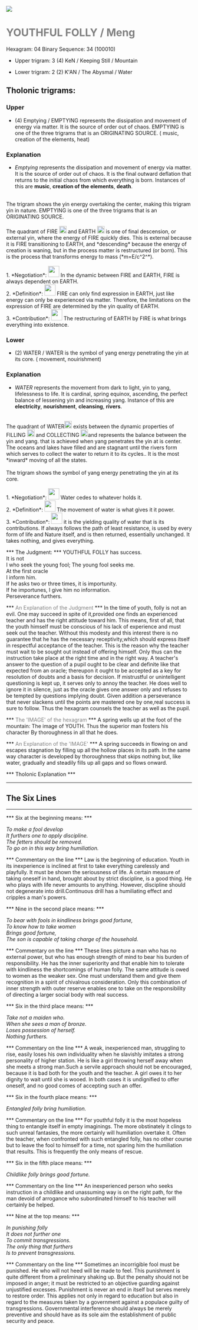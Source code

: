 

![](/assets/hexagram04.png)

# <span style="color:gray">YOUTHFUL FOLLY /  Meng </span>
Hexagram: 04
Binary Sequence: 34 (100010)

* Upper trigram: 3 (4) KeN / Keeping Still / Mountain

* Lower trigram: 2 (2) K'AN / The Abysmal / Water

## <span style="brown:gray">Tholonic trigrams: </span>

### <span style="brown:gray">Upper </span>

* (4) Emptying / EMPTYING represents the dissipation and movement of energy via matter. It is the source of order out of chaos. EMPTYING is one of the three trigrams that is an ORIGINATING SOURCE. ( music, creation of the elements, heat)

### <span style="brown:gray">Explanation</span>

* *Emptying* represents the dissipation and movement of energy via matter. It is the source of order out of chaos. It is the final outward deflation that returns to the initial chaos from which everything is born. Instances of this are **music**, **creation of the elements**, **death**.<br/>
<br/>
The trigram shows the yin energy overtaking the center, making this trigram yin in nature. EMPTYING is one of the three trigrams that is an ORIGINATING SOURCE.<br/>
<br/>
The quadrant of FIRE <img src="../Images/bc/trigram-b05.png" style="width:20px"/> and EARTH <img src="../Images/bc/trigram-b00.png" style="width:20px"/> is one of final descension, or external yin, where the energy of FIRE quickly dies. This is external because it is FIRE transitioning to EARTH, and *descending* because the energy of creation is waning, but in the process matter is restructured (or born). This is the process that transforms energy to mass (*m=E/c^2^*).<br/>
<br/>
1. *Negotiation*: <img src="../Images/bc/yin.png" style="width:30px"/> In the dynamic between FIRE and EARTH, FIRE is always dependent on EARTH.<br/>
2. *Definition*: <img src="../Images/bc/yin.png" style="width:30px"/> FIRE can only find expression in EARTH, just like energy can only be experienced via matter. Therefore, the limitations on the expression of FIRE are determined by the yin quality of EARTH.<br/>
3. *Contribution*: <img src="../Images/bc/yang.png" style="width:30px"/> The restructuring of EARTH by FIRE is what brings everything into existence.

### <span style="brown:gray">Lower </span>

* (2) WATER / WATER is the symbol of yang energy penetrating the yin at its core.  ( movement, nouirishment)

### <span style="brown:gray">Explanation</span>

* *WATER* represents the movement from dark to light, yin to yang, lifelessness to life.  It is cardinal, spring equinox, ascending, the perfect balance of lessening yin and increasing yang. Instance of this are **electricity**, **nourishment**, **cleansing**, **rivers**.<br/>
<br/>
The quadrant of WATER<img src="../Images/bc/trigram-b02.png" style="width:20px"/> exists between the dynamic properties of FILLING <img src="../Images/bc/trigram-b01.png" style="width:20px"/> and COLLECTING <img src="../Images/bc/trigram-b03.png" style="width:20px"/>and represents the balance between the yin and yang. that is achieved when yang penetrates the yin at is center. The oceans and lakes have filled and are stagnant until the rivers form which serves to collect the water to return it to its cycles..  It is the most *inward* moving of all the states.<br/>
<br/>
The trigram shows the symbol of yang energy penetrating the yin at its core. <br/>
<br/>
1. *Negotiation*: <img src="../Images/bc/yin.png" style="width:30px"/> Water cedes to whatever holds it.<br/>
2. *Definition*: <img src="../Images/bc/yang.png" style="width:30px"/> The movement of water is what gives it it power.<br/>
3. *Contribution*: <img src="../Images/bc/yin.png" style="width:30px"/> it is the yielding quality of water that is its contributions. If always follows the path of least resistance, is used by every form of life and Nature itself, and is then returned, essentially unchanged. It takes nothing, and gives everything.



*** The Judgment: ***
YOUTHFUL FOLLY has success.<br/>
It is not<br/>
I who seek the young fool; The young fool seeks me.<br/>
At the first oracle<br/>
I inform him.<br/>
If he asks two or three times, it is importunity.<br/>
If he importunes, I give him no information.<br/>
Perseverance furthers.


*** <span style="color:gray">An Explanation of the Judgment</span> ***
In the time of youth, folly is not an evil. One may succeed in spite of it,provided one finds an experienced teacher and has the right attitude toward him. This means, first of all, that the youth himself must be conscious of his lack of experience and must seek out the teacher. Without this modesty and this interest there is no guarantee that he has the necessary receptivity,which should express itself in respectful acceptance of the teacher. This is the reason why the teacher must wait to be sought out instead of offering himself. Only thus can the instruction take place at the right time and in the right way. A teacher's answer to the question of a pupil ought to be clear and definite like that expected from an oracle; thereupon it ought to be accepted as a key for resolution of doubts and a basis for decision. If mistrustful or unintelligent questioning is kept up, it serves only to annoy the teacher. He does well to ignore it in silence, just as the oracle gives one answer only and refuses to be tempted by questions implying doubt. Given addition a perseverance that never slackens until the points are mastered one by one,real success is sure to follow. Thus the hexagram counsels the teacher as well as the pupil.

*** <span style="color:gray">The 'IMAGE' of the hexagram</span> ***
A spring wells up at the foot of the mountain: The image of YOUTH. Thus the superior man fosters his character By thoroughness in all that he does.

*** <span style="color:gray">An Explanation of the 'IMAGE'</span> ***
A spring succeeds in flowing on and escapes stagnation by filling up all the hollow places in its path. In the same way character is developed by thoroughness that skips nothing but, like water, gradually and steadily fills up all gaps and so flows onward.

*** <span style="brown:gray">Tholonic Explanation </span> ***





---
## The Six Lines ##
---
*** Six at the beginning means: ***

_To make a fool develop<br/>
It furthers one to apply discipline.<br/>
The fetters should be removed.<br/>
To go on in this way bring humiliation._

*** Commentary on the line ***
Law is the beginning of education. Youth in its inexperience is inclined at first to take everything carelessly and playfully. It must be shown the seriousness of life. A certain measure of taking oneself in hand, brought about by strict discipline, is a good thing. He who plays with life never amounts to anything. However, discipline should not degenerate into drill.Continuous drill has a humiliating effect and cripples a man's powers.

*** Nine in the second place means: ***

_To bear with fools in kindliness brings good fortune,<br/>
To know how to take women<br/>
Brings good fortune,<br/>
The son is capable of taking charge of the household._

*** Commentary on the line ***
These lines picture a man who has no external power, but who has enough strength of mind to bear his burden of responsibility. He has the inner superiority and that enable him to tolerate with kindliness the shortcomings of human folly. The same attitude is owed to women as the weaker sex. One must understand them and give them recognition in a spirit of chivalrous consideration. Only this combination of inner strength with outer reserve enables one to take on the responsibility of directing a larger social body with real success.

*** Six in the third place means: ***

_Take not a maiden who.<br/>
When she sees a man of bronze.<br/>
Loses possession of herself.<br/>
Nothing furthers._

*** Commentary on the line ***
A weak, inexperienced man, struggling to rise, easily loses his own individuality when he slavishly imitates a strong personality of higher station. He is like a girl throwing herself away when she meets a strong man.Such a servile approach should not be encouraged, because it is bad both for the youth and the teacher. A girl owes it to her dignity to wait until she is wooed. In both cases it is undignified to offer oneself, and no good comes of accepting such an offer.

*** Six in the fourth place means: ***

_Entangled folly bring humiliation._

*** Commentary on the line ***
For youthful folly it is the most hopeless thing to entangle itself in empty imaginings. The more obstinately it clings to such unreal fantasies, the more certainly will humiliation overtake it. Often the teacher, when confronted with such entangled folly, has no other course but to leave the fool to himself for a time, not sparing him the humiliation that results. This is frequently the only means of rescue.

*** Six in the fifth place means: ***

_Childlike folly brings good fortune._

*** Commentary on the line ***
An inexperienced person who seeks instruction in a childlike and unassuming way is on the right path, for the man devoid of arrogance who subordinated himself to his teacher will certainly be helped.

*** Nine at the top means: ***

_In punishing folly<br/>
It does not further one<br/>
To commit transgressions.<br/>
The only thing that furthers<br/>
Is to prevent transgressions._

*** Commentary on the line ***
Sometimes an incorrigible fool must be punished. He who will not heed will be made to feel. This punishment is quite different from a preliminary shaking up. But the penalty should not be imposed in anger; it must be restricted to an objective guarding against unjustified excesses. Punishment is never an end in itself but serves merely to restore order. This applies not only in regard to education but also in regard to the measures taken by a government against a populace guilty of transgressions. Governmental interference should always be merely preventive and should have as its sole aim the establishment of public security and peace.

